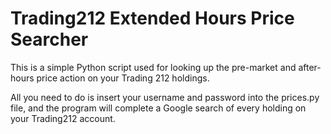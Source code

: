 # Trading212 Extended Hours Price Searcher
This is a simple Python script used for looking up the pre-market and after-hours price action on your Trading 212 holdings.

All you need to do is insert your username and password into the prices.py file, and the program will complete a Google search of every holding on your Trading212 account.

